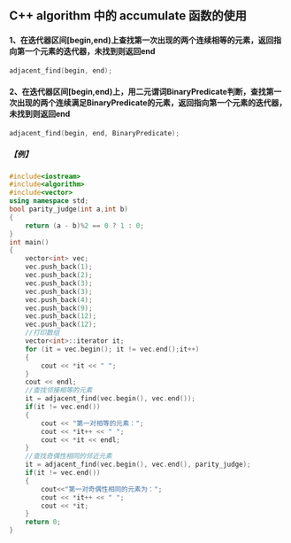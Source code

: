 
## C++ algorithm 中的 accumulate 函数的使用

#### 1、在迭代器区间[begin,end)上查找第一次出现的两个连续相等的元素，返回指向第一个元素的迭代器，未找到则返回end

```C++
adjacent_find(begin, end);
```

#### 2、在迭代器区间[begin,end)上，用二元谓词BinaryPredicate判断，查找第一次出现的两个连续满足BinaryPredicate的元素，返回指向第一个元素的迭代器，未找到则返回end

```C++
adjacent_find(begin, end, BinaryPredicate);
```

##### 【例】

```C++
#include<iostream>
#include<algorithm>
#include<vector>
using namespace std;
bool parity_judge(int a,int b)
{
	return (a - b)%2 == 0 ? 1 : 0;
}
int main()
{
	vector<int> vec;
	vec.push_back(1);
	vec.push_back(2);
	vec.push_back(3);
	vec.push_back(3);
	vec.push_back(4);
	vec.push_back(9);
	vec.push_back(12);
	vec.push_back(12);
	//打印数组
	vector<int>::iterator it;
	for (it = vec.begin(); it != vec.end();it++)
	{
		cout << *it << " ";
	}
	cout << endl;
	//查找邻接相等的元素
	it = adjacent_find(vec.begin(), vec.end());
	if(it != vec.end())
	{
		cout << "第一对相等的元素：";
		cout << *it++ << " ";
		cout << *it << endl;
	}
	//查找奇偶性相同的邻近元素
	it = adjacent_find(vec.begin(), vec.end(), parity_judge);
	if(it != vec.end())
	{
		cout<<"第一对奇偶性相同的元素为：";
		cout << *it++ << " ";
		cout << *it;
	}
	return 0;
}
```
